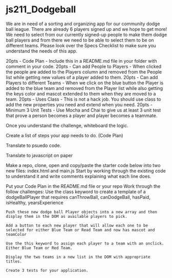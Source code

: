 # js211_Dodgeball
We are in need of a sorting and organizing app for our community dodge ball league. There are already 6 players signed up and we hope to get more! We need to select from our currently signed-up people to make them dodge ball players and from there we need to be able to select them to be on different teams. Please look over the Specs Checklist to make sure you understand the needs of this app.

20pts - Code Plan - Include this in a README.md file in your folder with comment in your code.
20pts - Can add People to Players - When clicked the people are added to the Players column and removed from the People list while getting new values of a player added to them.
20pts - Can add Players to different Teams - When we click on the blue button the Player is added to the blue team and removed from the Player list while also getting the keys color and mascot extended to them when they are moved to a team.
20pts - Uses Class - This is not a hack job. You should use class to add the new properties you need and extend when you need.
20pts - Minimum 3 Unit Tests - Use Mocha and Chai to give us at least 3 unit test that prove a person becomes a player and player becomes a teammate.


Once you understand the challenge, whiteboard the logic.

Create a list of steps your app needs to do. (Code Plan)

Translate to psuedo code.

Translate to javascript on paper

Make a repo, clone, open and copy/paste the starter code below into two new files: index.html and main.js
Start by working through the existing code to understand it and write comments explaining what each line does.

Put your Code Plan in the README.md file or your repo
Work through the follow challenges:
    Use the class keyword to create a template of a dodgeBallPlayer that requires canThrowBall, canDodgeBall, hasPaid, isHealthy, yearsExperience
    
    Push these new dodge ball Player objects into a new array and then display them in the DOM as available players to pick.
    
    Add a button to each new player that will allow each one to be selected for either Blue Team or Read Team and now has mascot and teamColor
    
    Use the this keyword to assign each player to a team with an onclick. Either Blue Team or Red Team.
    
    Display the two teams in a new list in the DOM with appropriate titles.
    
    Create 3 tests for your application.